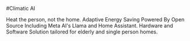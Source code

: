 #Climatic AI

Heat the person, not the home.  Adaptive Energy Saving Powered By Open Source Including Meta AI's Llama and Home Assistant.  Hardware and Software Solution tailored for elderly and single person homes.
